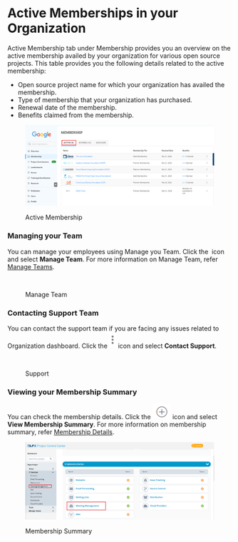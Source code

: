 # Active Memberships in your Organization

Active Membership tab under Membership provides you an overview on the active membership availed by your organization for various open source projects. This table provides you the following details related to the active membership:

* Open source project name for which your organization has availed the membership.
* Type of membership that your organization has purchased.
* Renewal date of the membership.
* Benefits claimed from the membership.

<figure><img src="../../.gitbook/assets/Membership.png" alt=""><figcaption><p>Active Membership</p></figcaption></figure>

### Managing your Team

You can manage your employees using Manage you Team. Click the <img src="../../.gitbook/assets/Icon (11).png" alt="" data-size="line"> icon and select **Manage Team**.  For more information on Manage Team, refer [Manage Teams](https://docs.linuxfoundation.org/lfx/organization-dashboard/employee-management).&#x20;

<figure><img src="../../.gitbook/assets/MM - Copy.png" alt=""><figcaption><p>Manage Team</p></figcaption></figure>

### Contacting Support Team

You can contact the support team if you are facing any issues related to Organization dashboard. Click the <img src="../../.gitbook/assets/Icon (3).png" alt="" data-size="line"> icon and select **Contact Support**.&#x20;

<figure><img src="../../.gitbook/assets/MM - Copy (2).png" alt=""><figcaption><p>Support</p></figcaption></figure>

### Viewing your Membership Summary

You can check the membership details.  Click the <img src="../../.gitbook/assets/Icon (8).png" alt="" data-size="line"> icon and select **View Membership Summary**.  For more information on membership summary,  refer [Membership Details](https://docs.linuxfoundation.org/lfx/organization-dashboard/projects/membership-details-of-a-project).&#x20;

<figure><img src="../../.gitbook/assets/MM (1).png" alt=""><figcaption><p>Membership Summary</p></figcaption></figure>
